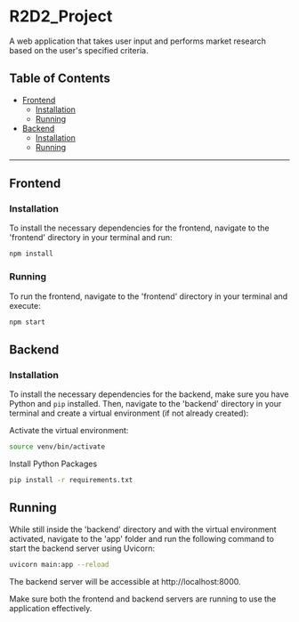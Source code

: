 # R2D2_Project

A web application that takes user input and performs market research based on the user's specified criteria.

## Table of Contents

- [Frontend](#frontend)
  - [Installation](#installation)
  - [Running](#running)
- [Backend](#backend)
  - [Installation](#installation-1)
  - [Running](#running-1)


---

## Frontend

### Installation
To install the necessary dependencies for the frontend, navigate to the 'frontend' directory in your terminal and run:

```bash
npm install
```

### Running
To run the frontend, navigate to the 'frontend' directory in your terminal and execute:

```bash
npm start
```

## Backend

### Installation
To install the necessary dependencies for the backend, make sure you have Python and `pip` installed. Then, navigate to the 'backend' directory in your terminal and create a virtual environment (if not already created):

Activate the virtual environment:

```bash
source venv/bin/activate
```

Install Python Packages
```bash
pip install -r requirements.txt
```
## Running
While still inside the 'backend' directory and with the virtual environment activated, navigate to the 'app' folder and run the following command to start the backend server using Uvicorn:

```bash
uvicorn main:app --reload
```
The backend server will be accessible at http://localhost:8000.

Make sure both the frontend and backend servers are running to use the application effectively.